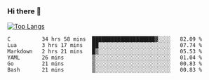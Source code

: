### Hi there 👋

<!--
**3Xpl0it3r/3Xpl0it3r** is a ✨ _special_ ✨ repository because its `README.md` (this file) appears on your GitHub profile.

Here are some ideas to get you started:

- 🔭 I’m currently working on ...
- 🌱 I’m currently learning ...
- 👯 I’m looking to collaborate on ...
- 🤔 I’m looking for help with ...
- 💬 Ask me about ...
- 📫 How to reach me: ...
- 😄 Pronouns: ...
- ⚡ Fun fact: ...
-->


[![Top Langs](https://github-readme-stats.vercel.app/api/top-langs/?username=3Xpl0it3r&layout=compact)](https://github.com/3Xpl0it3r/3Xpl0it3r)

<!--START_SECTION:waka-->

```text
C          34 hrs 58 mins  ████████████████████▓░░░░   82.09 %
Lua        3 hrs 17 mins   ██░░░░░░░░░░░░░░░░░░░░░░░   07.74 %
Markdown   2 hrs 21 mins   █▒░░░░░░░░░░░░░░░░░░░░░░░   05.53 %
YAML       26 mins         ▒░░░░░░░░░░░░░░░░░░░░░░░░   01.04 %
Go         21 mins         ▒░░░░░░░░░░░░░░░░░░░░░░░░   00.83 %
Bash       21 mins         ▒░░░░░░░░░░░░░░░░░░░░░░░░   00.83 %
```

<!--END_SECTION:waka-->
